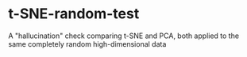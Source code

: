 # t-SNE-random-test
A "hallucination" check comparing t-SNE and PCA, both applied to the same completely random high-dimensional data
